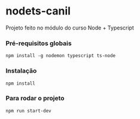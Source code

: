 # nodets-canil
Projeto feito no módulo do curso Node + Typescript

### Pré-requisitos globais
`npm install -g nodemon typescript ts-node`

### Instalação
`npm install`

### Para rodar o projeto
`npm run start-dev`